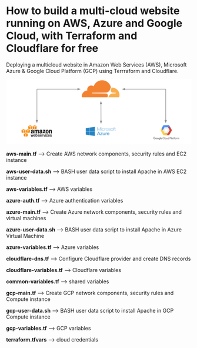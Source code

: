 # How to build a multi-cloud website running on AWS, Azure and Google Cloud, with Terraform and Cloudflare for free

Deploying a multicloud website in Amazon Web Services (AWS), Microsoft Azure & Google Cloud Platform (GCP) using Terrraform and Cloudflare.

![High Level design](multicloud-aws-azure-gcp-cloudflare.png)

**aws-main.tf** --> Create AWS network components, security rules and EC2 instance

**aws-user-data.sh** --> BASH user data script to install Apache in AWS EC2 instance

**aws-variables.tf** --> AWS variables

**azure-auth.tf** --> Azure authentication variables 

**azure-main.tf** --> Create Azure network components, security rules and virtual machines

**azure-user-data.sh** --> BASH user data script to install Apache in Azure Virtual Machine

**azure-variables.tf** --> Azure variables

**cloudflare-dns.tf** --> Configure Cloudflare provider and create DNS records

**cloudflare-variables.tf** --> Cloudflare variables

**common-variables.tf** --> shared variables

**gcp-main.tf** --> Create GCP network components, security rules and Compute instance

**gcp-user-data.sh** --> BASH user data script to install Apache in GCP Compute instance

**gcp-variables.tf** --> GCP variables

**terraform.tfvars** --> cloud credentials

